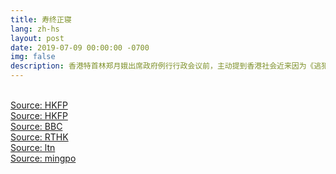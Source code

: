 ```yaml
---
title: 寿终正寝
lang: zh-hs
layout: post
date: 2019-07-09 00:00:00 -0700
img: false
description: 香港特首林郑月娥出席政府例行行政会议前，主动提到香港社会近来因为《逃犯条例》修订的争议，形容政府相关工作「完全失败」，修例建议目前已经「寿终正寝」，她用英文重复时用了修例「已死」的说法。学生组织「中学生反修例关注组」今日在沙田港铁站外设「连侬墙」，同时派传单宣传沙田区游行。
---
```


<br>[Source: HKFP](https://www.hongkongfp.com/2019/07/09/hong-kongs-carrie-lam-declares-extradition-bill-dead-stops-short-full-withdrawal/)
<br>[Source: HKFP](https://www.hongkongfp.com/2019/07/09/pictures-lennon-wall-message-boards-appear-across-hong-kong-districts-support-anti-extradition-law-protesters/)
<br>[Source: BBC](https://www.bbc.com/zhongwen/trad/chinese-news-48918155)
<br>[Source: RTHK](https://news.rthk.hk/rthk/ch/component/k2/1467371-20190709.htm)
<br>[Source: ltn](https://news.ltn.com.tw/news/world/breakingnews/2847429)
<br>[Source: mingpo](https://news.mingpao.com/ins/%E6%B8%AF%E8%81%9E/article/20190709/s00001/1562670015831/%E3%80%90%E9%80%83%E7%8A%AF%E6%A2%9D%E4%BE%8B%E3%80%91%E5%B8%82%E6%B0%91%E7%99%BC%E8%B5%B7%E5%91%A8%E6%97%A5%E6%B2%99%E7%94%B0%E5%8D%80%E9%81%8A%E8%A1%8C-%E9%99%84%E8%BF%91%E5%B1%85%E6%B0%91-%E5%92%8C%E5%B9%B3%E9%81%8A%E8%A1%8C%E5%8F%AF%E6%8E%A5%E5%8F%97)